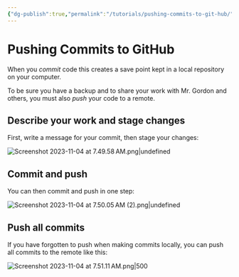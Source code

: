 ```yaml
---
{"dg-publish":true,"permalink":"/tutorials/pushing-commits-to-git-hub/","dgHomeLink":true,"dgShowToc":true}
---
```


# Pushing Commits to GitHub

When you *commit* code this creates a save point kept in a local repository on your computer.

To be sure you have a backup and to share your work with Mr. Gordon and others, you must also *push* your code to a remote.

## Describe your work and stage changes

First, write a message for your commit, then stage your changes:

![Screenshot 2023-11-04 at 7.49.58 AM.png|undefined](/img/user/Media/Screenshot%202023-11-04%20at%207.49.58%E2%80%AFAM.png)

## Commit and push

You can then commit and push in one step:

![Screenshot 2023-11-04 at 7.50.05 AM (2).png|undefined](/img/user/Media/Screenshot%202023-11-04%20at%207.50.05%E2%80%AFAM%20(2).png)

## Push all commits

If you have forgotten to push when making commits locally, you can push all commits to the remote like this:

![Screenshot 2023-11-04 at 7.51.11 AM.png|500](/img/user/Media/Screenshot%202023-11-04%20at%207.51.11%E2%80%AFAM.png)